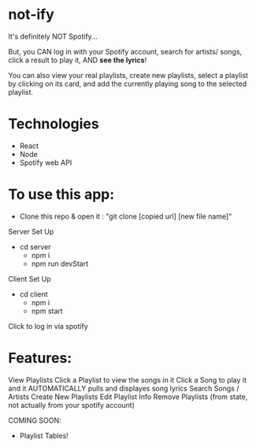 # not-ify

It's definitely NOT Spotify...

But, you CAN log in with your Spotify account, search for artists/ songs, click a result to play it, AND <b>see the lyrics</b>!

You can also view your real playlists, create new playlists, select a playlist by clicking on its card, and add the currently playing song to the selected playlist.

# Technologies
- React
- Node
- Spotify web API

# To use this app:

- Clone this repo & open it : "git clone [copied url] [new file name]"

Server Set Up

- cd server
  - npm i
  - npm run devStart

Client Set Up

- cd client
  - npm i
  - npm start

Click to log in via spotify

# Features:

View Playlists
Click a Playlist to view the songs in it
Click a Song to play it and it AUTOMATICALLY pulls and displayes song lyrics
Search Songs / Artists
Create New Playlists
Edit Playlist Info
Remove Playlists (from state, not actually from your spotify account)

COMING SOON:

- Playlist Tables!
